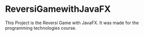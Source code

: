 # ReversiGamewithJavaFX
This Project is the Reversi Game with JavaFX. It was made for the programming technologies course.

